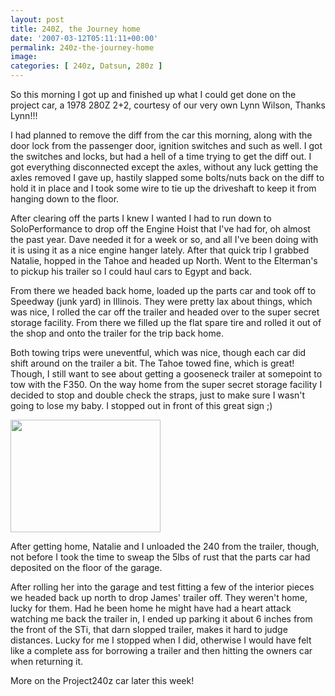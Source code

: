 ```yaml
---
layout: post
title: 240Z, the Journey home
date: '2007-03-12T05:11:11+00:00'
permalink: 240z-the-journey-home
image: 
categories: [ 240z, Datsun, 280z ]
---
```

So this morning I got up and finished up what I could get done on the project car, a 1978 280Z 2+2, courtesy of our very own Lynn Wilson, Thanks Lynn!!!

I had planned to remove the diff from the car this morning, along with the door lock from the passenger door, ignition switches and such as well. I got the switches and locks, but had a hell of a time trying to get the diff out. I got everything disconnected except the axles, without any luck getting the axles removed I gave up, hastily slapped some bolts/nuts back on the diff to hold it in place and I took some wire to tie up the driveshaft to keep it from hanging down to the floor.

After clearing off the parts I knew I wanted I had to run down to SoloPerformance to drop off the Engine Hoist that I've had for, oh almost the past year. Dave needed it for a week or so, and all I've been doing with it is using it as a nice engine hanger lately. After that quick trip I grabbed Natalie, hopped in the Tahoe and headed up North. Went to the Elterman's to pickup his trailer so I could haul cars to Egypt and back.

From there we headed back home, loaded up the parts car and took off to Speedway (junk yard) in Illinois. They were pretty lax about things, which was nice, I rolled the car off the trailer and headed over to the super secret storage facility. From there we filled up the flat spare tire and rolled it out of the shop and onto the trailer for the trip back home.

Both towing trips were uneventful, which was nice, though each car did shift around on the trailer a bit. The Tahoe towed fine, which is great! Though, I still want to see about getting a gooseneck trailer at somepoint to tow with the F350. On the way home from the super secret storage facility I decided to stop and double check the straps, just to make sure I wasn't going to lose my baby. I stopped out in front of this great sign ;)

<A href="https://www.flickr.com/photos/chammond/418362758/" target=_blank><IMG height=180 alt="" src="https://farm1.static.flickr.com/163/418362758_05c140ca13_m.jpg" width=240 border=0></A> 

After getting home, Natalie and I unloaded the 240 from the trailer, though, not before I took the time to sweap the 5lbs of rust that the parts car had deposited on the floor of the garage.

After rolling her into the garage and test fitting a few of the interior pieces we headed back up north to drop James' trailer off. They weren't home, lucky for them. Had he been home he might have had a heart attack watching me back the trailer in, I ended up parking it about 6 inches from the front of the STi, that darn slopped trailer, makes it hard to judge distances. Lucky for me I stopped when I did, otherwise I would have felt like a complete ass for borrowing a trailer and then hitting the owners car when returning it.

More on the Project240z car later this week!

